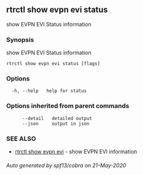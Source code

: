 ## rtrctl show evpn evi status

show EVPN EVI Status information

### Synopsis


show EVPN EVI Status information

```
rtrctl show evpn evi status [flags]
```

### Options

```
  -h, --help   help for status
```

### Options inherited from parent commands

```
      --detail   detailed output
      --json     output in json
```

### SEE ALSO
* [rtrctl show evpn evi](rtrctl_show_evpn_evi.md)	 - show EVPN EVI information

###### Auto generated by spf13/cobra on 21-May-2020
